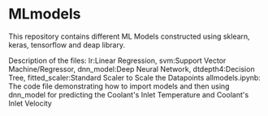# MLmodels
This repository contains different ML Models constructed using sklearn, keras, tensorflow and deap library.

Description of the files:
lr:Linear Regression,
svm:Support Vector Machine/Regressor,
dnn_model:Deep Neural Network,
dtdepth4:Decision Tree,
fitted_scaler:Standard Scaler to Scale the Datapoints
allmodels.ipynb: The code file demonstrating how to import models and then using dnn_model for predicting the Coolant's Inlet Temperature and Coolant's Inlet Velocity
